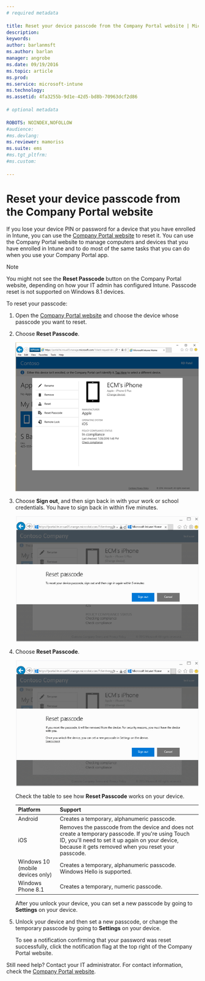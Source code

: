 ```yaml
---
# required metadata

title: Reset your device passcode from the Company Portal website | Microsoft Intune
description:
keywords:
author: barlanmsft
ms.author: barlan
manager: angrobe
ms.date: 09/19/2016
ms.topic: article
ms.prod:
ms.service: microsoft-intune
ms.technology:
ms.assetid: 4fa3255b-9d1e-42d5-bd8b-70963dcf2d86

# optional metadata

ROBOTS: NOINDEX,NOFOLLOW
#audience:
#ms.devlang:
ms.reviewer: mamoriss
ms.suite: ems
#ms.tgt_pltfrm:
#ms.custom:

---
```



# Reset your device passcode from the Company Portal website

If you lose your device PIN or password for a device that you have enrolled in Intune, you can use the [Company Portal website](http://portal.manage.microsoft.com) to reset it. You can use the Company Portal website to manage computers and devices that you have enrolled in Intune and to do most of the same tasks that you can do when you use your Company Portal app.

> [!NOTE]
> You might not see the **Reset Passcode** button on the Company Portal website, depending on how your IT admin has configured Intune. Passcode reset is not supported on Windows 8.1 devices.

To reset your passcode:

1.  Open the [Company Portal website](http://portal.manage.microsoft.com) and choose the device whose passcode you want to reset.

2.  Choose **Reset Passcode**.

    ![Device details with Reset Passcode button](./media/iwp-screen-with-all-options.png)

3.  Choose **Sign out**, and then sign back in with your work or school credentials. You have to sign back in within five minutes.

    ![Reset message with sign-out button](./media/iwp-2-sign-out.png)

4.  Choose **Reset Passcode**.

    ![Message that explains what happens when you reset the passcode](./media/iwp-3-tap-reset-passcode-after-signin.png)

    Check the table to see how **Reset Passcode** works on your device.

    |Platform|Support|
    |------------|-----------|
    |Android|Creates a temporary, alphanumeric passcode.|
    |iOS|Removes the passcode from the device and does not create a temporary passcode. If you're using Touch ID, you'll need to set it up again on your device, because it gets removed when you reset your passcode.|
    |Windows 10 (mobile devices only)|Creates a temporary, alphanumeric passcode. Windows Hello is supported.|
    |Windows Phone 8.1|Creates a temporary, numeric passcode.|
    After you unlock your device, you can set a new passcode by going to **Settings** on your device.

5.  Unlock your device and then set a new passcode, or change the temporary passcode by going to **Settings** on your device.

    To see a notification confirming that your password was reset successfully, click the notification flag at the top right of the Company Portal website.

Still need help? Contact your IT administrator. For contact information, check the [Company Portal website](http://portal.manage.microsoft.com).
